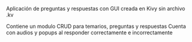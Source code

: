 Aplicación de preguntas y respuestas con GUI creada en Kivy sin archivo .kv

Contiene un modulo CRUD para temarios, preguntas y respuestas
Cuenta con audios y popups al responder correctamente e incorrectamente

